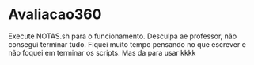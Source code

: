 # Avaliacao360
Execute NOTAS.sh para o funcionamento.
Desculpa ae professor, não consegui terminar tudo. Fiquei muito tempo pensando no que escrever e não foquei em terminar os scripts. Mas da para usar kkkk
